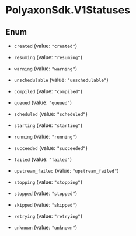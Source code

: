 # PolyaxonSdk.V1Statuses

## Enum


* `created` (value: `"created"`)

* `resuming` (value: `"resuming"`)

* `warning` (value: `"warning"`)

* `unschedulable` (value: `"unschedulable"`)

* `compiled` (value: `"compiled"`)

* `queued` (value: `"queued"`)

* `scheduled` (value: `"scheduled"`)

* `starting` (value: `"starting"`)

* `running` (value: `"running"`)

* `succeeded` (value: `"succeeded"`)

* `failed` (value: `"failed"`)

* `upstream_failed` (value: `"upstream_failed"`)

* `stopping` (value: `"stopping"`)

* `stopped` (value: `"stopped"`)

* `skipped` (value: `"skipped"`)

* `retrying` (value: `"retrying"`)

* `unknown` (value: `"unknown"`)


